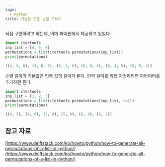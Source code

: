```yaml
---
tags:
  - Python
title: 가능한 모든 순열 구하기
---
```


직접 구현하려고 하는데, 이미 파이썬에서 제공하고 있었다.

```python
import itertools
inp_list = [4, 5, 6]
permutations = list(itertools.permutations(inp_list))
print(permutations)
```

```python
[(4, 5, 6), (4, 6, 5), (5, 4, 6), (5, 6, 4), (6, 4, 5), (6, 5, 4)]
```

순열 길이의 기본값은 입력 값의 길이가 된다. 만약 길이를 직접 지정하려면 파라미터를 추가하면 된다.

```python
import itertools
inp_list = [1, 2, 3]
permutations = list(itertools.permutations(inp_list, r=2))
print(permutations)
```

```python
[(4, 5), (4, 6), (5, 4), (5, 6), (6, 4), (6, 5)]
```

## 참고 자료

[https://www.delftstack.com/ko/howto/python/how-to-generate-all-permutations-of-a-list-in-python/](https://www.delftstack.com/ko/howto/python/how-to-generate-all-permutations-of-a-list-in-python/)
